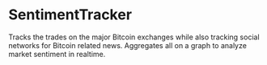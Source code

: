 SentimentTracker
================

Tracks the trades on the major Bitcoin exchanges while also tracking social networks for Bitcoin related news. Aggregates all on a graph to analyze market sentiment in realtime.
